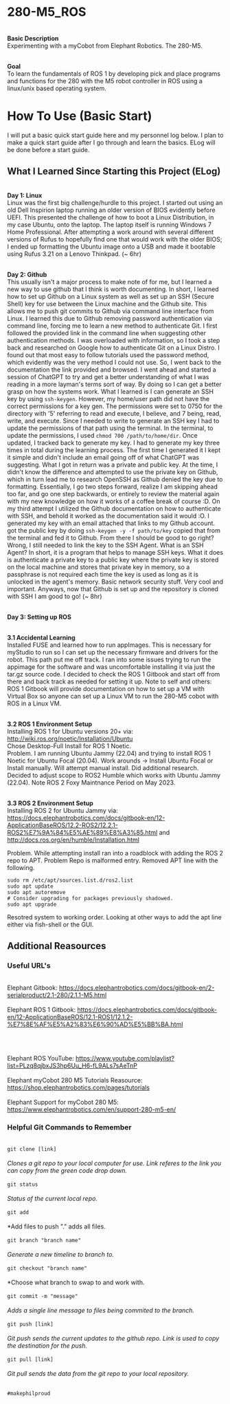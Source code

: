 # 280-M5_ROS

<br /> **Basic Description** <br />
Experimenting with a myCobot from Elephant Robotics. The 280-M5.

<br /> **Goal** <br />
To learn the fundamentals of ROS 1 by developing pick and place programs and functions for the 280 with the M5 robot controller in ROS using a linux/unix based operating system.

# How To Use (Basic Start)
I will put a basic quick start guide here and my personnel log below. I plan to make a quick start guide after I go through and learn the basics. ELog will be done before a start guide.

## What I Learned Since Starting this Project (ELog)

<br /> **Day 1: Linux** <br />
Linux was the first big challenge/hurdle to this project. I started out using an old Dell Inspirion laptop running an older version of BIOS evidently before UEFI. This presented the challenge of how to boot a Linux Distribution, in my case Ubuntu, onto the laptop. The laptop itself is running Windows 7 Home Professional. After attempting a work around with several different versions of Rufus to hopefully find one that would work with the older BIOS; I ended up formatting the Ubuntu image onto a USB and made it bootable using Rufus 3.21 on a Lenovo Thinkpad. (~ 6hr)

<br /> **Day 2: Github** <br />
This usually isn't a major process to make note of for me, but I learned a new way to use github that I think is worth documenting. In short, I learned how to set up Github on a Linux system as well as set up an SSH (Secure Shell) key for use between the Linux machine and the Github site. This allows me to push git commits to Github via command line interface from Linux. I learned this due to Github removing password authentication via command line, forcing me to learn a new method to authenticate Git. I first followed the provided link in the command line when suggesting other authentication methods. I was overloaded with information, so I took a step back and researched on Google how to authenticate Git on a Linux Distro. I found out that most easy to follow tutorials used the password method, which evidently was the very method I could not use. So, I went back to the documentation the link provided and browsed. I went ahead and started a session of ChatGPT to try and get a better understanding of what I was reading in a more layman's terms sort of way. By doing so I can get a better grasp on how the systems work. What I learned is I can generate an SSH key by using ```ssh-keygen```. However, my home/user path did not have the correct permissions for a key gen. The permissions were set to 0750 for the directory with '5' referring to read and execute, I believe, and 7 being, read, write, and execute. Since I needed to write to generate an SSH key I had to update the permissions of that path using the terminal. In the terminal, to update the permissions, I used ```chmod 700 /path/to/home/dir```. Once updated, I tracked back to generate my key. I had to generate my key three times in total during the learning process. The first time I generated it I kept it simple and didn't include an email going off of what ChatGPT was suggesting. What I got in return was a private and public key. At the time, I didn't know the difference and attempted to use the private key on Github, which in turn lead me to research OpenSSH as Github denied the key due to formatting. Essentially, I go two steps forward, realize I am skipping ahead too far, and go one step backwards, or entirely to review the material again with my new knowledge on how it works of a coffee break of course :D. On my third attempt I utilized the Github documentation on how to authenticate with SSH, and behold it worked as the documentation said it would :O. I generated my key with an email attached that links to my Github account. got the public key by doing ```ssh-keygen -y -f path/to/key``` copied that from the terminal and fed it to Github. From there I should be good to go right? Wrong, I still needed to link the key to the SSH Agent. What is an SSH Agent? In short, it is a program that helps to manage SSH keys. What it does is authenticate a private key to a public key where the private key is stored on the local machine and stores that private key in memory, so a passphrase is not required each time the key is used as long as it is unlocked in the agent's memory. Basic network security stuff. Very cool and important. Anyways, now that Github is set up and the repository is cloned with SSH I am good to go! (~ 8hr)

<br /> **Day 3: Setting up ROS** <br />

<br /> **3.1 Accidental Learning** <br />
Installed FUSE and learned how to run appImages. This is necessary for myStudio to run so I can set up the necessary firmware and drivers for the robot. This path put me off track. I ran into some issues trying to run the appimage for the software and was uncomfortable installing it via just the tar.gz source code. I decided to check the ROS 1 Gitbook and start off from there and back track as needed for setting it up. Note to self and others: ROS 1 Gitbook will provide documentation on how to set up a VM with Virtual Box so anyone can set up a Linux VM to run the 280-M5 cobot with ROS in a Linux VM. 

<br /> **3.2 ROS 1 Environment Setup** <br />
Installing ROS 1 for Ubuntu versions 20+ via: http://wiki.ros.org/noetic/Installation/Ubuntu <br />
Chose Desktop-Full Install for ROS 1 Noetic. <br />
Problem. I am running Ubuntu Jammy (22.04) and trying to install ROS 1 Noetic for Ubuntu Focal (20.04). Work arounds -> Install Ubuntu Focal or Install manually. Will attempt manual install. Did additional research. Decided to adjust scope to ROS2 Humble which works with Ubuntu Jammy (22.04). Note ROS 2 Foxy Maintnance Period on May 2023.

<br /> **3.3 ROS 2 Environment Setup** <br />
Installing ROS 2 for Ubuntu Jammy via: https://docs.elephantrobotics.com/docs/gitbook-en/12-ApplicationBaseROS/12.2-ROS2/12.2.1-ROS2%E7%9A%84%E5%AE%89%E8%A3%85.html and http://docs.ros.org/en/humble/Installation.html <br />

Problem. While attempting install ran into a roadblock with adding the ROS 2 repo to APT. Problem Repo is malformed entry. Removed APT line with the following.
```
sudo rm /etc/apt/sources.list.d/ros2.list
sudo apt update
sudo apt autoremove
# Consider upgrading for packages previously shadowed.
sudo apt upgrade
```
Resotred system to working order. Looking at other ways to add the apt line either via fish-shell or the GUI.

## Additional Reasources

### Useful URL's
<br /> Elephant Gitbook:  https://docs.elephantrobotics.com/docs/gitbook-en/2-serialproduct/2.1-280/2.1.1-M5.html <br />
<br /> Elephant ROS 1 Gitbook: https://docs.elephantrobotics.com/docs/gitbook-en/12-ApplicationBaseROS/12.1-ROS1/12.1.2-%E7%8E%AF%E5%A2%83%E6%90%AD%E5%BB%BA.html <br />

<br />

<br /> Elephant ROS YouTube: https://www.youtube.com/playlist?list=PLzq8qjbxJS3hp6Uu_H6-fL9ALs7sAeTnP <br />
<br /> Elephant myCobot 280 M5 Tutorials Reasource: https://shop.elephantrobotics.com/pages/tutorials <br />
<br /> Elephant Support for myCobot 280 M5: https://www.elephantrobotics.com/en/support-280-m5-en/ <br />	

### Helpful Git Commands to Remember
<br /> ``` git clone [link] ``` <br />
	<br /> *Clones a git repo to your local computer for use. Link referes to the link you can copy from the green code drop down.*<br />
<br /> ``` git status ``` <br />
	<br /> *Status of the current local repo.*<br />
<br /> ``` git add ``` <br />
	<br /> *Add files to push "." adds all files.<br />
<br /> ``` git branch "branch name" ``` <br />
	<br /> *Generate a new timeline to branch to.*<br />
<br /> ``` git checkout "branch name" ``` <br />
	<br /> *Choose what branch to swap to and work with.<br />
<br /> ``` git commit -m "message" ``` <br />
	<br /> *Adds a single line message to files being commited to the branch.* <br />
<br /> ``` git push [link] ```<br />
	<br /> *Git push sends the current updates to the github repo. Link is used to copy the destination for the push.* <br />
<br /> ``` git pull [link] ``` <br />
	<br /> *Git pull sends the data from the git repo to your local repository.* <br />

<br /> ```#makephilproud``` <br />